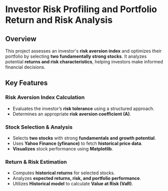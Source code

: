 # Investor Risk Profiling and Portfolio Return and Risk Analysis  

## Overview  
This project assesses an investor's **risk aversion index** and optimizes their portfolio by selecting **two fundamentally strong stocks**. It analyzes potential **returns and risk characteristics**, helping investors make informed financial decisions.  

## Key Features  

### Risk Aversion Index Calculation  
- Evaluates the investor’s **risk tolerance** using a structured approach.  
- Determines an appropriate **risk aversion coefficient (A)**.  

### Stock Selection & Analysis  
- Selects **two stocks** with strong **fundamentals and growth potential**.  
- Uses **Yahoo Finance (yfinance)** to fetch **historical price data**.  
- **Visualizes** stock performance using **Matplotlib**.  

### Return & Risk Estimation  
- Computes **historical returns** for selected stocks.  
- Analyzes **expected returns, risk, and portfolio performance**.  
- Utilizes **Historical model** to calculate **Value at Risk (VaR)**.  

  

